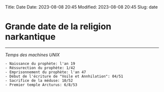 Title: Date
Date: 2023-08-08 20:45
Modified: 2023-08-08 20:45
Slug: date

# Grande date de la religion narkantique
---------------------------------------

*Temps des machines UNIX*

```text
- Naissance du prophète: l'an 19
- Réssurection du prophète: 1/42
- Emprisonnement du prophète: l'an 47
- Début de l'écriture de "Voile et Annhilation": 04/51
- Sacrifice de la méduse: 10/52
- Premier temple Arcturus: 6/8/53
```
